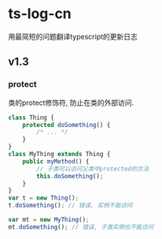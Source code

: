 # ts-log-cn
用最简短的问题翻译typescript的更新日志





## v1.3
### protect
类的protect修饰符, 防止在类的外部访问.
```typescript
class Thing {
    protected doSomething() {
        /* ... */
    }
}
class MyThing extends Thing {
    public myMethod() {
        // 子类可以访问父类中protected的方法
        this.doSomething();
    }
}
var t = new Thing();
t.doSomething(); // 错误, 实例不能访问

var mt = new MyThing();
mt.doSomething(); // 错误, 子类实例也不能访问
```